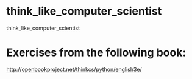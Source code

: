 # think_like_computer_scientist
think_like_computer_scientist

# Exercises from the following book:
http://openbookproject.net/thinkcs/python/english3e/
